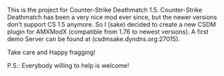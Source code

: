 This is the project for Counter-Strike Deathmatch 1.5.
Counter-Strike Deathmatch has been a very nice mod ever since,
but the newer versions don't support CS 1.5 anymore. So I (sake)
decided to create a new CSDM plugin for AMXModX 
(compatible from 1.76 to newest versions). A first demo Server
can be found at (csdmsake.dyndns.org:27015).

Take care and Happy fragging!

P.S.: Everybody willing to help is welcome!
